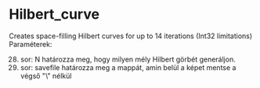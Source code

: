 # Hilbert_curve
Creates space-filling Hilbert curves for up to 14 iterations (Int32 limitations)
Paraméterek:

28. sor: N határozza meg, hogy milyen mély Hilbert görbét generáljon. 
29. sor: savefile határozza meg a mappát, amin belül a képet mentse a végső "\\" nélkül
